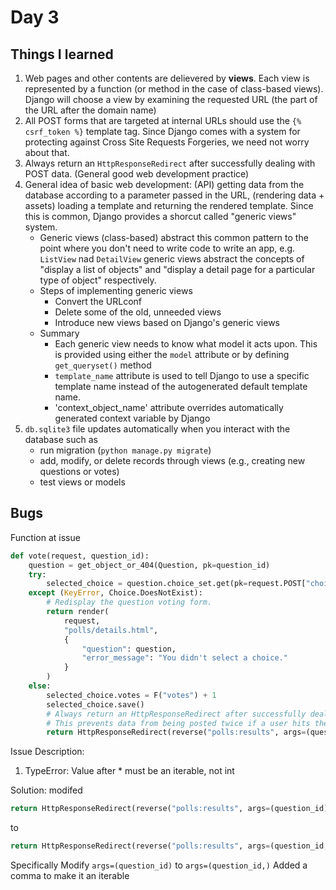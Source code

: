 # Day 3

## Things I learned

1. Web pages and other contents are delievered by __views__. Each view is represented by a function (or method in the case of class-based views). Django will choose a view by examining the requested URL (the part of the URL after the domain name)
2. All POST forms that are targeted at internal URLs should use the `{% csrf_token %}` template tag. Since Django comes with a system for protecting against Cross Site Requests Forgeries, we need not worry about that.
3. Always return an `HttpResponseRedirect` after successfully dealing with POST data. (General good web development practice)
4. General idea of basic web development: (API) getting data from the database according to a parameter passed in the URL, (rendering data + assets) loading a template and returning the rendered template. Since this is common, Django provides a shorcut called "generic views" system.
   - Generic views (class-based) abstract this common pattern to the point where you don't need to write code to write an app, e.g. `ListView` nad `DetailView` generic views abstract the concepts of "display a list of objects" and "display a detail page for a particular type of object" respectively.
   - Steps of implementing generic views
       - Convert the URLconf 
       - Delete some of the old, unneeded views
       - Introduce new views based on Django's generic views
   - Summary
       - Each generic view needs to know what model it acts upon. This is provided using either the `model` attribute or by defining `get_queryset()` method
       - `template_name` attribute is used to tell Django to use a specific template name instead of the autogenerated default template name.
       - 'context_object_name' attribute overrides automatically generated context variable by Django
5. `db.sqlite3` file updates automatically when you interact with the database such as
   - run migration (`python manage.py migrate`)
   - add, modify, or delete records through views (e.g., creating new questions or votes)
   - test views or models

## Bugs

Function at issue

```python
def vote(request, question_id):
    question = get_object_or_404(Question, pk=question_id)
    try:
        selected_choice = question.choice_set.get(pk=request.POST["choice"])
    except (KeyError, Choice.DoesNotExist):
        # Redisplay the question voting form.
        return render(
            request,
            "polls/details.html",
            {
                "question": question,
                "error_message": "You didn't select a choice."
            }
        )
    else:
        selected_choice.votes = F("votes") + 1
        selected_choice.save()
        # Always return an HttpResponseRedirect after successfully dealing with POST data.
        # This prevents data from being posted twice if a user hits the Back button.
        return HttpResponseRedirect(reverse("polls:results", args=(question_id)))
```

Issue Description:
1. TypeError: Value after * must be an iterable, not int

Solution:
modifed 
```python
return HttpResponseRedirect(reverse("polls:results", args=(question_id)))
```

to 

```python
return HttpResponseRedirect(reverse("polls:results", args=(question_id,)))
```

Specifically
Modify `args=(question_id)` to `args=(question_id,)`
Added a comma to make it an iterable
